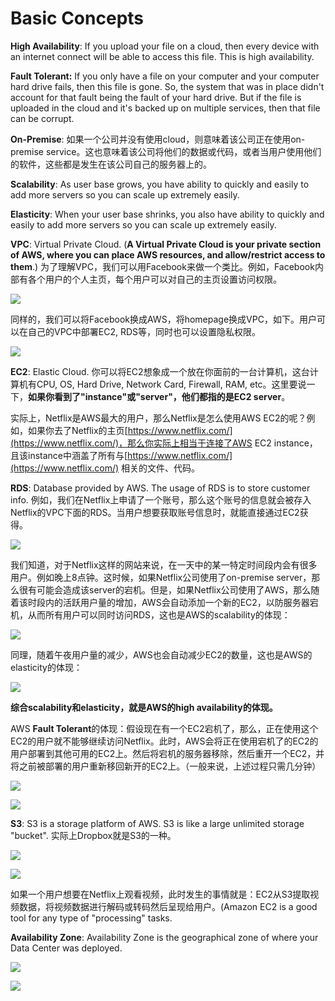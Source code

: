 # Basic Concepts

**High Availability**: If you upload your file on a cloud, then every device with an internet connect will be able to access this file. This is high availability.

**Fault Tolerant:** If you only have a file on your computer and your computer hard drive fails, then this file is gone. So, the system that was in place didn't account for that fault being the fault of your hard drive. But if the file is uploaded in the cloud and it's backed up on multiple services, then that file can be corrupt.

**On-Premise**: 如果一个公司并没有使用cloud，则意味着该公司正在使用on-premise service。这也意味着该公司将他们的数据或代码，或者当用户使用他们的软件，这些都是发生在该公司自己的服务器上的。

**Scalability**: As user base grows, you have ability to quickly and easily to add more servers so you can scale up extremely easily.

**Elasticity**: When your user base shrinks, you also have ability to quickly and easily to add more servers so you can scale up extremely easily.



**VPC**: Virtual Private Cloud. \(**A Virtual Private Cloud is your private section of AWS, where you can place AWS resources, and allow/restrict access to them**.\) 为了理解VPC，我们可以用Facebook来做一个类比。例如，Facebook内部有各个用户的个人主页，每个用户可以对自己的主页设置访问权限。

![](.gitbook/assets/image%20%2811%29.png)

同样的，我们可以将Facebook换成AWS，将homepage换成VPC，如下。用户可以在自己的VPC中部署EC2, RDS等，同时也可以设置隐私权限。

![](.gitbook/assets/image%20%2810%29.png)

**EC2**: Elastic Cloud. 你可以将EC2想象成一个放在你面前的一台计算机，这台计算机有CPU, OS, Hard Drive, Network Card, Firewall, RAM, etc。这里要说一下，**如果你看到了"instance"或"server"，他们都指的是EC2 server**。

实际上，Netflix是AWS最大的用户，那么Netflix是怎么使用AWS EC2的呢？例如，如果你去了Netflix的主页[https://www.netflix.com/](https://www.netflix.com/)，那么你实际上相当于连接了AWS EC2 instance，且该instance中涵盖了所有与[https://www.netflix.com/](https://www.netflix.com/) 相关的文件、代码。

**RDS**: Database provided by AWS. The usage of RDS is to store customer info. 例如，我们在Netflix上申请了一个账号，那么这个账号的信息就会被存入Netflix的VPC下面的RDS。当用户想要获取账号信息时，就能直接通过EC2获得。

![](.gitbook/assets/image%20%286%29.png)



我们知道，对于Netflix这样的网站来说，在一天中的某一特定时间段内会有很多用户。例如晚上8点钟。这时候，如果Netflix公司使用了on-premise server，那么很有可能会造成该server的宕机。但是，如果Netflix公司使用了AWS，那么随着该时段内的活跃用户量的增加，AWS会自动添加一个新的EC2，以防服务器宕机，从而所有用户可以同时访问RDS，这也是AWS的scalability的体现：

![](.gitbook/assets/image%20%287%29.png)

同理，随着午夜用户量的减少，AWS也会自动减少EC2的数量，这也是AWS的elasticity的体现：

![](.gitbook/assets/image%20%281%29.png)

**综合scalability和elasticity，就是AWS的high availability的体现。**

AWS **Fault Tolerant**的体现：假设现在有一个EC2宕机了，那么，正在使用这个EC2的用户就不能够继续访问Netflix。此时，AWS会将正在使用宕机了的EC2的用户部署到其他可用的EC2上。然后将宕机的服务器移除，然后重开一个EC2，并将之前被部署的用户重新移回新开的EC2上。（一般来说，上述过程只需几分钟）

![](.gitbook/assets/image%20%289%29.png)

![](.gitbook/assets/image%20%285%29.png)



**S3**: S3 is a storage platform of AWS. S3 is like a large unlimited storage "bucket". 实际上Dropbox就是S3的一种。

![](.gitbook/assets/image%20%282%29.png)

![](.gitbook/assets/image.png)

如果一个用户想要在Netflix上观看视频，此时发生的事情就是：EC2从S3提取视频数据，将视频数据进行解码或转码然后呈现给用户。\(Amazon EC2 is a good tool for any type of "processing" tasks.

**Availability Zone**: Availability Zone is the geographical zone of where your Data Center was deployed.

![](.gitbook/assets/image%20%283%29.png)

![](.gitbook/assets/image%20%284%29.png)

























